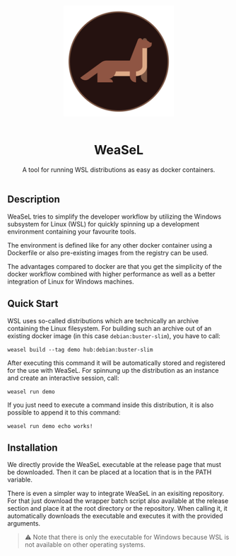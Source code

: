 <div align="center">
  <img src="doc/logo.png" width="250" />
  <br><br>
  
  # WeaSeL
  
  A tool for running WSL distributions as easy as docker containers.
  <br/><br/>

</div>

## Description

WeaSeL tries to simplify the developer workflow by utilizing the Windows subsystem for Linux (WSL) for quickly spinning up a development environment containing your favourite tools.

The environment is defined like for any other docker container using a Dockerfile or also pre-existing images from the registry can be used.

The advantages compared to docker are that you get the simplicity of the docker workflow combined with higher performance as well as a better integration of Linux for Windows machines.

## Quick Start

WSL uses so-called distributions which are technically an archive containing the Linux filesystem. For building such an archive out of an existing docker image (in this case `debian:buster-slim`), you have to call:

```batch
weasel build --tag demo hub:debian:buster-slim
```

After executing this command it will be automatically stored and registered for the use with WeaSeL. For spinnung up the distribution as an instance and create an interactive session, call:

```batch
weasel run demo
```

If you just need to execute a command inside this distribution, it is also possible to append it to this command:

```batch
weasel run demo echo works!
```

## Installation

We directly provide the WeaSeL executable at the release page that must be downloaded. Then it can be placed at a location that is in the PATH variable.

There is even a simpler way to integrate WeaSeL in an exisiting repository. For that just download the wrapper batch script also available at the release section and place it at the root directory or the repository. When calling it, it automatically downloads the executable and executes it with the provided arguments.

> :warning: Note that there is only the executable for Windows because WSL is not available on other operating systems.

